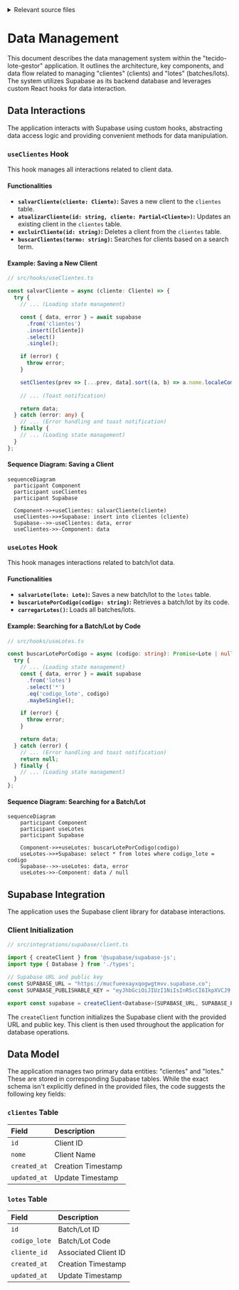 <details>
<summary>Relevant source files</summary>

The following files were used as context to generate this wiki page:

- [src/integrations/supabase/client.ts](https://github.com/GuilhermeDReis/tecido-lote-gestor/blob/main/src/integrations/supabase/client.ts)
- [src/hooks/useClientes.ts](https://github.com/GuilhermeDReis/tecido-lote-gestor/blob/main/src/hooks/useClientes.ts)
- [src/hooks/useLotes.ts](https://github.com/GuilhermeDReis/tecido-lote-gestor/blob/main/src/hooks/useLotes.ts)
</details>

# Data Management

This document describes the data management system within the "tecido-lote-gestor" application.  It outlines the architecture, key components, and data flow related to managing "clientes" (clients) and "lotes" (batches/lots). The system utilizes Supabase as its backend database and leverages custom React hooks for data interaction.

## Data Interactions

The application interacts with Supabase using custom hooks, abstracting data access logic and providing convenient methods for data manipulation.

### `useClientes` Hook

This hook manages all interactions related to client data.

#### Functionalities

*   **`salvarCliente(cliente: Cliente)`:** Saves a new client to the `clientes` table.
*   **`atualizarCliente(id: string, cliente: Partial<Cliente>)`:** Updates an existing client in the `clientes` table.
*   **`excluirCliente(id: string)`:** Deletes a client from the `clientes` table.
*   **`buscarClientes(termo: string)`:** Searches for clients based on a search term.

#### Example: Saving a New Client

```typescript
// src/hooks/useClientes.ts

const salvarCliente = async (cliente: Cliente) => {
  try {
    // ... (Loading state management)

    const { data, error } = await supabase
      .from('clientes')
      .insert([cliente])
      .select()
      .single();

    if (error) {
      throw error;
    }

    setClientes(prev => [...prev, data].sort((a, b) => a.nome.localeCompare(b.nome)));
      
    // ... (Toast notification)

    return data;
  } catch (error: any) {
    // ... (Error handling and toast notification)
  } finally {
    // ... (Loading state management)
  }
};
```

#### Sequence Diagram: Saving a Client

```mermaid
sequenceDiagram
  participant Component
  participant useClientes
  participant Supabase

  Component->>+useClientes: salvarCliente(cliente)
  useClientes->>+Supabase: insert into clientes (cliente)
  Supabase-->>-useClientes: data, error
  useClientes->>-Component: data
```

### `useLotes` Hook

This hook manages interactions related to batch/lot data.

#### Functionalities

*   **`salvarLote(lote: Lote)`:** Saves a new batch/lot to the `lotes` table.
*   **`buscarLotePorCodigo(codigo: string)`:** Retrieves a batch/lot by its code.
*   **`carregarLotes()`:** Loads all batches/lots.

#### Example: Searching for a Batch/Lot by Code

```typescript
// src/hooks/useLotes.ts

const buscarLotePorCodigo = async (codigo: string): Promise<Lote | null> => {
  try {
    // ... (Loading state management)
    const { data, error } = await supabase
      .from('lotes')
      .select('*')
      .eq('codigo_lote', codigo)
      .maybeSingle();

    if (error) {
      throw error;
    }

    return data;
  } catch (error) {
    // ... (Error handling and toast notification)
    return null;
  } finally {
    // ... (Loading state management)
  }
};
```

#### Sequence Diagram: Searching for a Batch/Lot

```mermaid
sequenceDiagram
    participant Component
    participant useLotes
    participant Supabase

    Component->>+useLotes: buscarLotePorCodigo(codigo)
    useLotes->>+Supabase: select * from lotes where codigo_lote = codigo
    Supabase-->>-useLotes: data, error
    useLotes->>-Component: data / null
```


## Supabase Integration

The application uses the Supabase client library for database interactions.

### Client Initialization

```typescript
// src/integrations/supabase/client.ts

import { createClient } from '@supabase/supabase-js';
import type { Database } from './types';

// Supabase URL and public key
const SUPABASE_URL = "https://mucfueexayxqogwgtmvv.supabase.co";
const SUPABASE_PUBLISHABLE_KEY = "eyJhbGciOiJIUzI1NiIsInR5cCI6IkpXVCJ9.eyJpc3MiOiJzdXBhYmFzZSIsInJlZiI6Im11Y2Z1ZWV4YXl4cW9nd2d0bXZ2Iiwicm9sZSI6ImFub24iLCJpYXQiOjE3NDgzNTY5ODAsImV4cCI6MjA2MzkzMjk4MH0.Pnv470bTkipaosVRJ7btcblqCBT0chhSaN8D40E42Jg";

export const supabase = createClient<Database>(SUPABASE_URL, SUPABASE_PUBLISHABLE_KEY);
```

The `createClient` function initializes the Supabase client with the provided URL and public key.  This client is then used throughout the application for database operations.


## Data Model

The application manages two primary data entities: "clientes" and "lotes."  These are stored in corresponding Supabase tables.  While the exact schema isn't explicitly defined in the provided files, the code suggests the following key fields:

### `clientes` Table

| Field      | Description |
| :--------- | :---------- |
| `id`       | Client ID   |
| `nome`     | Client Name |
|`created_at`| Creation Timestamp|
|`updated_at`| Update Timestamp|

### `lotes` Table

| Field          | Description             |
| :------------- | :---------------------- |
| `id`           | Batch/Lot ID           |
| `codigo_lote` | Batch/Lot Code         |
| `cliente_id`   | Associated Client ID    |
|`created_at`| Creation Timestamp|
|`updated_at`| Update Timestamp|


